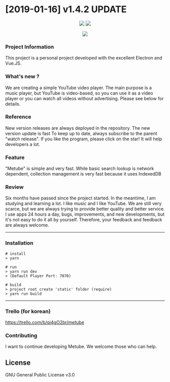 # [2019-01-16] v1.4.2 UPDATE

<p align="center">
  <img src="https://i.imgur.com/4TF9sR3.png" />
  <img src="https://i.imgur.com/dz31Wvy.png" />
</p>

<p align="center">
  <img src="https://cdn-images-1.medium.com/max/500/1*4JNvT8VJrbLKzwmfvkFFAQ.png" />
</p>

### Project Information
This project is a personal project developed with the excellent Electron and Vue.JS.

### What's new ?
We are creating a simple  YouTube video player. The main purpose is a music player, but YouTube is video-based, so you can use it as a video player or you can watch all videos without advertising. Please see below for details.

### Reference
New version releases are always deployed in the repository. The new version update is fast
To keep up to date, always subscribe to the parent "watch release".
If you like the program, please click on the star! It will help developers a lot.

### Feature
"Metube" is simple and very fast. While basic search lookup is network dependent, collection management is very fast because it uses IndexedDB

### Review
Six months have passed since the project started.
In the meantime, I am studying and learning a lot.
I like music and I like YouTube.
We are still very scarce, but we are always trying to provide better quality and better service. I use apps 24 hours a day, bugs, improvements, and new developments, but it's not easy to do it all by yourself. Therefore, your feedback and feedback are always welcome.

***

### Installation
```
# install
> yarn

# run
> yarn run dev
> (Default Player Port: 7070)

# build
> project root create 'static' folder (require)
> yarn run build
```

***

### Trello (for korean)
<https://trello.com/b/qj4gO2br/metube>

### Contributing
I want to continue developing Metube. We welcome those who can help. <br/>

## License
GNU General Public License v3.0
